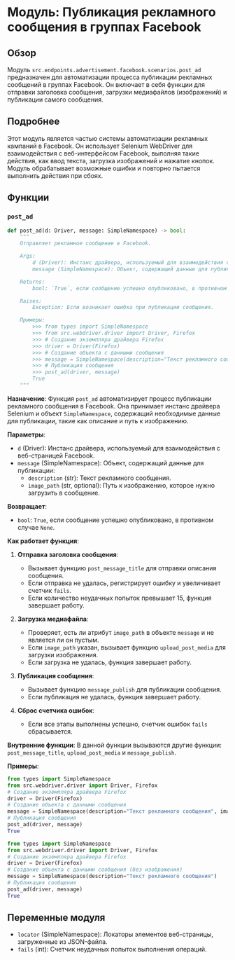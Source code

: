# Модуль: Публикация рекламного сообщения в группах Facebook

## Обзор

Модуль `src.endpoints.advertisement.facebook.scenarios.post_ad` предназначен для автоматизации процесса публикации рекламных сообщений в группах Facebook. Он включает в себя функции для отправки заголовка сообщения, загрузки медиафайлов (изображений) и публикации самого сообщения.

## Подробнее

Этот модуль является частью системы автоматизации рекламных кампаний в Facebook. Он использует Selenium WebDriver для взаимодействия с веб-интерфейсом Facebook, выполняя такие действия, как ввод текста, загрузка изображений и нажатие кнопок. Модуль обрабатывает возможные ошибки и повторно пытается выполнить действия при сбоях.

## Функции

### `post_ad`

```python
def post_ad(d: Driver, message: SimpleNamespace) -> bool:
    """
    Отправляет рекламное сообщение в Facebook.

    Args:
        d (Driver): Инстанс драйвера, используемый для взаимодействия с веб-страницей.
        message (SimpleNamespace): Объект, содержащий данные для публикации, включая описание и путь к изображению.

    Returns:
        bool: `True`, если сообщение успешно опубликовано, в противном случае `None`.

    Raises:
        Exception: Если возникает ошибка при публикации сообщения.

    Примеры:
        >>> from types import SimpleNamespace
        >>> from src.webdriver.driver import Driver, Firefox
        >>> # Создание экземпляра драйвера Firefox
        >>> driver = Driver(Firefox) 
        >>> # Создание объекта с данными сообщения
        >>> message = SimpleNamespace(description="Текст рекламного сообщения", image_path="path/to/image.jpg")
        >>> # Публикация сообщения
        >>> post_ad(driver, message)
        True
    """
```

**Назначение**:
Функция `post_ad` автоматизирует процесс публикации рекламного сообщения в Facebook. Она принимает инстанс драйвера Selenium и объект `SimpleNamespace`, содержащий необходимые данные для публикации, такие как описание и путь к изображению.

**Параметры**:
- `d` (Driver): Инстанс драйвера, используемый для взаимодействия с веб-страницей Facebook.
- `message` (SimpleNamespace): Объект, содержащий данные для публикации:
  - `description` (str): Текст рекламного сообщения.
  - `image_path` (str, optional): Путь к изображению, которое нужно загрузить в сообщение.

**Возвращает**:
- `bool`: `True`, если сообщение успешно опубликовано, в противном случае `None`.

**Как работает функция**:

1.  **Отправка заголовка сообщения**:
    -   Вызывает функцию `post_message_title` для отправки описания сообщения.
    -   Если отправка не удалась, регистрирует ошибку и увеличивает счетчик `fails`.
    -   Если количество неудачных попыток превышает 15, функция завершает работу.

2.  **Загрузка медиафайла**:
    -   Проверяет, есть ли атрибут `image_path` в объекте `message` и не является ли он пустым.
    -   Если `image_path` указан, вызывает функцию `upload_post_media` для загрузки изображения.
    -   Если загрузка не удалась, функция завершает работу.

3.  **Публикация сообщения**:
    -   Вызывает функцию `message_publish` для публикации сообщения.
    -   Если публикация не удалась, функция завершает работу.

4.  **Сброс счетчика ошибок**:
    -   Если все этапы выполнены успешно, счетчик ошибок `fails` сбрасывается.

**Внутренние функции**:
В данной функции вызываются другие функции: `post_message_title`, `upload_post_media` и `message_publish`.

**Примеры**:
```python
from types import SimpleNamespace
from src.webdriver.driver import Driver, Firefox
# Создание экземпляра драйвера Firefox
driver = Driver(Firefox) 
# Создание объекта с данными сообщения
message = SimpleNamespace(description="Текст рекламного сообщения", image_path="path/to/image.jpg")
# Публикация сообщения
post_ad(driver, message)
True
```
```python
from types import SimpleNamespace
from src.webdriver.driver import Driver, Firefox
# Создание экземпляра драйвера Firefox
driver = Driver(Firefox) 
# Создание объекта с данными сообщения (без изображения)
message = SimpleNamespace(description="Текст рекламного сообщения")
# Публикация сообщения
post_ad(driver, message)
True
```

## Переменные модуля

- `locator` (SimpleNamespace): Локаторы элементов веб-страницы, загруженные из JSON-файла.
- `fails` (int): Счетчик неудачных попыток выполнения операций.